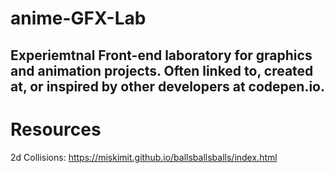 # anime-GFX-Lab
Experiemtnal Front-end laboratory for graphics and animation projects. Often linked to, created at, or inspired by other developers at codepen.io.
----
# Resources
2d Collisions: https://miskimit.github.io/ballsballsballs/index.html
